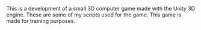 This is a development of a small 3D computer game made with the Unity 3D engine.
These are some of my scripts used for the game.
This game is made for training purposes.
